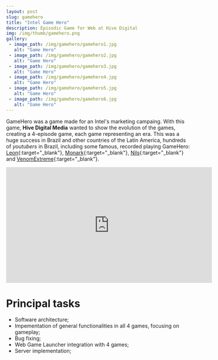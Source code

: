 ```yaml
---
layout: post
slug: gamehero
title: "Intel Game Hero"
description: Episodic Game for Web at Hive Digital
img: /img/thumb/gamehero.png
gallery:
 - image_path: /img/gamehero/gamehero1.jpg
   alt: "Game Hero"
 - image_path: /img/gamehero/gamehero2.jpg
   alt: "Game Hero"
 - image_path: /img/gamehero/gamehero3.jpg
   alt: "Game Hero"
 - image_path: /img/gamehero/gamehero4.jpg
   alt: "Game Hero"
 - image_path: /img/gamehero/gamehero5.jpg
   alt: "Game Hero"
 - image_path: /img/gamehero/gamehero6.jpg
   alt: "Game Hero"
---
```



GameHero was a game made for an Intel's marketing campaing. With this game, **Hive Digital Media** wanted to show the evolution of the games, creating a 4-episode game, each game representing an era. This was a huge success in Brazil and other countries of the Latin America, hundreds of *youtubers* in Brazil, including some famous, recorded playing GameHero: [Leon](https://www.youtube.com/watch?v=b0J1PVCaeoc){:target="_blank"}, [Monark](https://www.youtube.com/watch?v=Lp7b0rmmvAM){:target="_blank"}, [Nils](https://www.youtube.com/watch?v=h3pREAnDWq0){:target="_blank"} and [VenomExtreme](https://www.youtube.com/watch?v=lhEpnCxC_kE){:target="_blank"}.

<p style="text-align:center"><iframe width="560" height="315" src="https://www.youtube.com/embed/SadLDd4nEzE" frameborder="0" allowfullscreen></iframe></p>

# Principal tasks

- Software architecture;
- Impementation of general functionalities in all 4 games, focusing on gameplay;
- Bug fixing;
- Web Game Launcher integration with 4 games;
- Server implementation;
